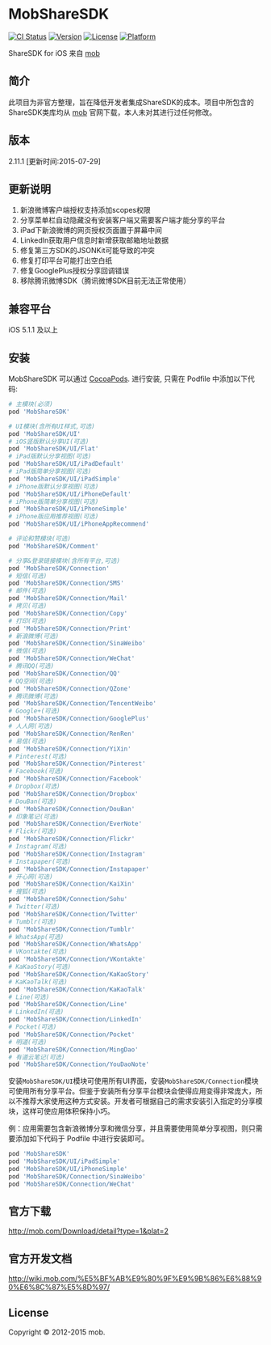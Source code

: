 # MobShareSDK

[![CI Status](http://img.shields.io/travis/shingwasix/MobShareSDK.svg?style=flat)](https://travis-ci.org/shingwasix/MobShareSDK)
[![Version](https://img.shields.io/cocoapods/v/MobShareSDK.svg?style=flat)](http://cocoapods.org/pods/MobShareSDK)
[![License](https://img.shields.io/cocoapods/l/MobShareSDK.svg?style=flat)](http://cocoapods.org/pods/MobShareSDK)
[![Platform](https://img.shields.io/cocoapods/p/MobShareSDK.svg?style=flat)](http://cocoapods.org/pods/MobShareSDK)

ShareSDK for iOS 来自 [mob](http://mob.com)

## 简介
此项目为非官方整理，旨在降低开发者集成ShareSDK的成本。项目中所包含的ShareSDK类库均从 [mob](http://mob.com) 官网下载，本人未对其进行过任何修改。

## 版本
2.11.1 [更新时间:2015-07-29]

## 更新说明
1. 新浪微博客户端授权支持添加scopes权限
2. 分享菜单栏自动隐藏没有安装客户端又需要客户端才能分享的平台
3. iPad下新浪微博的网页授权页面置于屏幕中间
4. LinkedIn获取用户信息时新增获取邮箱地址数据
5. 修复第三方SDK的JSONKit可能导致的冲突
6. 修复打印平台可能打出空白纸
7. 修复GooglePlus授权分享回调错误
8. 移除腾讯微博SDK（腾讯微博SDK目前无法正常使用）

## 兼容平台
iOS 5.1.1 及以上

## 安装

MobShareSDK 可以通过 [CocoaPods](http://cocoapods.org). 进行安装, 只需在 Podfile 中添加以下代码:

```ruby
# 主模块(必须)
pod 'MobShareSDK'

# UI模块(含所有UI样式,可选)
pod 'MobShareSDK/UI'
# iOS竖版默认分享UI(可选)
pod 'MobShareSDK/UI/Flat'
# iPad版默认分享视图(可选)
pod 'MobShareSDK/UI/iPadDefault'
# iPad版简单分享视图(可选)
pod 'MobShareSDK/UI/iPadSimple'
# iPhone版默认分享视图(可选)
pod 'MobShareSDK/UI/iPhoneDefault'
# iPhone版简单分享视图(可选)
pod 'MobShareSDK/UI/iPhoneSimple'
# iPhone版应用推荐视图(可选)
pod 'MobShareSDK/UI/iPhoneAppRecommend'

# 评论和赞模块(可选)
pod 'MobShareSDK/Comment'

# 分享&登录链接模块(含所有平台,可选)
pod 'MobShareSDK/Connection'
# 短信(可选)
pod 'MobShareSDK/Connection/SMS'
# 邮件(可选)
pod 'MobShareSDK/Connection/Mail'
# 拷贝(可选)
pod 'MobShareSDK/Connection/Copy'
# 打印(可选)
pod 'MobShareSDK/Connection/Print'
# 新浪微博(可选)
pod 'MobShareSDK/Connection/SinaWeibo'
# 微信(可选)
pod 'MobShareSDK/Connection/WeChat'
# 腾讯QQ(可选)
pod 'MobShareSDK/Connection/QQ'
# QQ空间(可选)
pod 'MobShareSDK/Connection/QZone'
# 腾讯微博(可选)
pod 'MobShareSDK/Connection/TencentWeibo'
# Google+(可选)
pod 'MobShareSDK/Connection/GooglePlus'
# 人人网(可选)
pod 'MobShareSDK/Connection/RenRen'
# 易信(可选)
pod 'MobShareSDK/Connection/YiXin'
# Pinterest(可选)
pod 'MobShareSDK/Connection/Pinterest'
# Facebook(可选)
pod 'MobShareSDK/Connection/Facebook'
# Dropbox(可选)
pod 'MobShareSDK/Connection/Dropbox'
# DouBan(可选)
pod 'MobShareSDK/Connection/DouBan'
# 印象笔记(可选)
pod 'MobShareSDK/Connection/EverNote'
# Flickr(可选)
pod 'MobShareSDK/Connection/Flickr'
# Instagram(可选)
pod 'MobShareSDK/Connection/Instagram'
# Instapaper(可选)
pod 'MobShareSDK/Connection/Instapaper'
# 开心网(可选)
pod 'MobShareSDK/Connection/KaiXin'
# 搜狐(可选)
pod 'MobShareSDK/Connection/Sohu'
# Twitter(可选)
pod 'MobShareSDK/Connection/Twitter'
# Tumblr(可选)
pod 'MobShareSDK/Connection/Tumblr'
# WhatsApp(可选)
pod 'MobShareSDK/Connection/WhatsApp'
# VKontakte(可选)
pod 'MobShareSDK/Connection/VKontakte'
# KaKaoStory(可选)
pod 'MobShareSDK/Connection/KaKaoStory'
# KaKaoTalk(可选)
pod 'MobShareSDK/Connection/KaKaoTalk'
# Line(可选)
pod 'MobShareSDK/Connection/Line'
# LinkedIn(可选)
pod 'MobShareSDK/Connection/LinkedIn'
# Pocket(可选)
pod 'MobShareSDK/Connection/Pocket'
# 明道(可选)
pod 'MobShareSDK/Connection/MingDao'
# 有道云笔记(可选)
pod 'MobShareSDK/Connection/YouDaoNote'
```
安装`MobShareSDK/UI`模块可使用所有UI界面，安装`MobShareSDK/Connection`模块可使用所有分享平台。但鉴于安装所有分享平台模块会使得应用变得非常庞大，所以不推荐大家使用这种方式安装。开发者可根据自己的需求安装引入指定的分享模块，这样可使应用体积保持小巧。

例：应用需要包含新浪微博分享和微信分享，并且需要使用简单分享视图，则只需要添加如下代码于 Podfile 中进行安装即可。

```ruby
pod 'MobShareSDK'
pod 'MobShareSDK/UI/iPadSimple'
pod 'MobShareSDK/UI/iPhoneSimple'
pod 'MobShareSDK/Connection/SinaWeibo'
pod 'MobShareSDK/Connection/WeChat'
```

## 官方下载
http://mob.com/Download/detail?type=1&plat=2

## 官方开发文档
http://wiki.mob.com/%E5%BF%AB%E9%80%9F%E9%9B%86%E6%88%90%E6%8C%87%E5%8D%97/

## License

Copyright © 2012-2015 mob.
